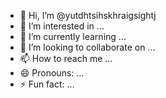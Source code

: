 - 👋 Hi, I’m @yutdhtsihskhraigsightj
- 👀 I’m interested in ...
- 🌱 I’m currently learning ...
- 💞️ I’m looking to collaborate on ...
- 📫 How to reach me ...
- 😄 Pronouns: ...
- ⚡ Fun fact: ...

<!---
yutdhtsihskhraigsightj/yutdhtsihskhraigsightj is a ✨ special ✨ repository because its `README.md` (this file) appears on your GitHub profile.
You can click the Preview link to take a look at your changes.
--->
